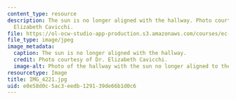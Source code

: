 ```yaml
---
content_type: resource
description: The sun is no longer aligned with the hallway. Photo courtesy of Dr.
  Elizabeth Cavicchi.
file: https://ol-ocw-studio-app-production.s3.amazonaws.com/courses/ec-050-recreate-experiments-from-history-inform-the-future-from-the-past-galileo-january-iap-2010/e0e58d0c5ac3eedb129139de66b1d0c6_IMG_4221.jpg
file_type: image/jpeg
image_metadata:
  caption: The sun is no longer aligned with the hallway.
  credit: Photo courtesy of Dr. Elizabeth Cavicchi.
  image-alt: Photo of the hallway with the sun no longer aligned to the end.
resourcetype: Image
title: IMG_4221.jpg
uid: e0e58d0c-5ac3-eedb-1291-39de66b1d0c6
---
```

